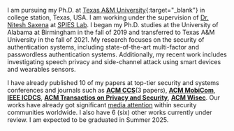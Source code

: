 I am pursuing my Ph.D. at [Texas A&M University](https://www.tamu.edu/index.html){:target="_blank"} in college station, Texas, USA. I am working under the supervision of [Dr. Nitesh Saxena](https://nsaxena.engr.tamu.edu) at [SPIES Lab](https://spies.engr.tamu.edu). ​I began my Ph.D. studies at the University of Alabama at Birmingham in the fall of 2019 and transferred to Texas A&M University in the fall of 2021. My research focuses on the security of authentication systems, including state-of-the-art multi-factor and passwordless authentication systems. Additionally, my recent work includes investigating speech privacy and side-channel attack using smart devices and wearables sensors.

I have already published 10 of my papers at top-tier security and systems conferences and journals such as <ins>**ACM CCS**</ins>(3 papers), <ins>**ACM MobiCom**</ins>, <ins>**IEEE ICDCS**</ins>, <ins>**ACM Transactios on Privacy and Security**</ins>, <ins>**ACM Wisec**</ins>. Our works have already got significant [media attention](https://tanvirmahdad.github.io/media/) within security communities worldwide. I also have 6 (six) other works currently under review. I am expected to be graduated in Summer 2025.
